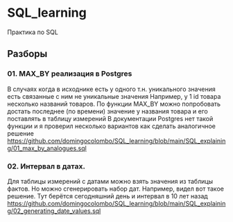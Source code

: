 # SQL_learning
Практика по SQL

## Разборы

### 01. MAX_BY реализация в Postgres
В случаях когда в исходнике есть у одного т.н. уникального значения есть связанные с ним не уникальные значения
Например, у 1 id товара несколько названий товаров.
По функции MAX_BY можно попробовать достать последнее (по времени) значение у названия товара и его поставлять в таблицу измерений
В документации Postgres нет такой функции и я проверил несколько вариантов как сделать аналогичное решение
https://github.com/domingocolombo/SQL_learning/blob/main/SQL_explaining/01_max_by_analogues.sql


### 02. Интервал в датах.
Для таблицы измерений с датами можно взять значения из таблицы фактов. 
Но можно сгенерировать набор дат.
Например, видел вот такое решение. Тут берётся сегодняшний день и интервал в 10 лет назад
https://github.com/domingocolombo/SQL_learning/blob/main/SQL_explaining/02_generating_date_values.sql
